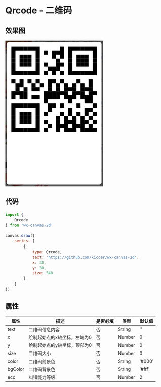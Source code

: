# Qrcode - 二维码

## 效果图
![](../images/screenshot_qrcode_1.png)

## 代码
```js
import {
    Qrcode
} from 'wx-canvas-2d'

canvas.draw({
    series: [
        {
            type: Qrcode,
            text: 'https://github.com/kiccer/wx-canvas-2d',
            x: 30,
            y: 30,
            size: 540
        }
    ]
})
```

## 属性
| 属性 | 描述 | 是否必填 | 类型 | 默认值|
| --- | --- | --- | --- | --- |
| text | 二维码信息内容 | 否 | String | '' |
| x | 绘制起始点的x轴坐标，左端为0 | 否 | Number | 0 |
| y | 绘制起始点的y轴坐标，顶部为0 | 否 | Number | 0 |
| size | 二维码大小 | 否 | Number | 0 |
| color | 二维码前景色 | 否 | String | '#000' |
| bgColor | 二维码背景色 | 否 | String | '#fff' |
| ecc | 纠错能力等级 | 否 | Number | 2 |
